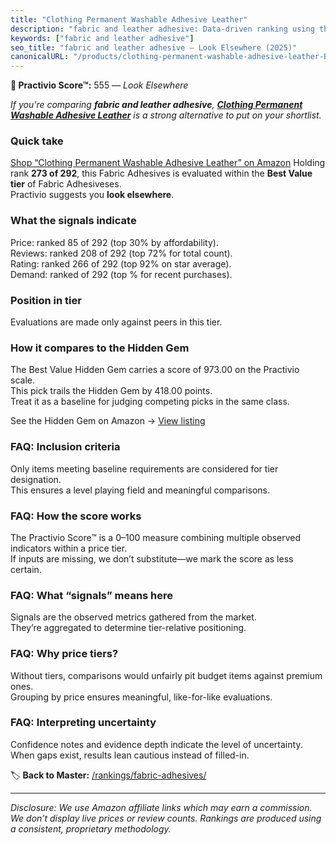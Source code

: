 ```yaml
---
title: "Clothing Permanent Washable Adhesive Leather"
description: "fabric and leather adhesive: Data-driven ranking using the Practivio Score™. Positioned by quality, value, demand, findability, momentum."
keywords: ["fabric and leather adhesive"]
seo_title: "fabric and leather adhesive — Look Elsewhere (2025)"
canonicalURL: "/products/clothing-permanent-washable-adhesive-leather-B0D1VB1JMR/"
---
```


**🚫 Practivio Score™:** 555 — _Look Elsewhere_


*If you're comparing **fabric and leather adhesive**, **[Clothing Permanent Washable Adhesive Leather](https://www.amazon.com/dp/B0D1VB1JMR?tag=practivio-20)** is a strong alternative to put on your shortlist.*
### Quick take
[Shop “Clothing Permanent Washable Adhesive Leather” on Amazon](https://www.amazon.com/dp/B0D1VB1JMR?tag=practivio-20)
Holding rank **273 of 292**, this Fabric Adhesives is evaluated within the **Best Value tier** of Fabric Adhesiveses.  
Practivio suggests you **look elsewhere**.

### What the signals indicate
Price: ranked 85 of 292 (top 30% by affordability).  
Reviews: ranked 208 of 292 (top 72% for total count).  
Rating: ranked 266 of 292 (top 92% on star average).  
Demand: ranked  of 292 (top % for recent purchases).

### Position in tier
Evaluations are made only against peers in this tier.

### How it compares to the Hidden Gem
The Best Value Hidden Gem carries a score of 973.00 on the Practivio scale.  
This pick trails the Hidden Gem by 418.00 points.  
Treat it as a baseline for judging competing picks in the same class.  

See the Hidden Gem on Amazon → [View listing](https://www.amazon.com/dp/B00178QSE6?tag=practivio-20)

### FAQ: Inclusion criteria
Only items meeting baseline requirements are considered for tier designation.  
This ensures a level playing field and meaningful comparisons.

### FAQ: How the score works
The Practivio Score™ is a 0–100 measure combining multiple observed indicators within a price tier.  
If inputs are missing, we don’t substitute—we mark the score as less certain.

### FAQ: What “signals” means here
Signals are the observed metrics gathered from the market.  
They’re aggregated to determine tier-relative positioning.

### FAQ: Why price tiers?
Without tiers, comparisons would unfairly pit budget items against premium ones.  
Grouping by price ensures meaningful, like-for-like evaluations.

### FAQ: Interpreting uncertainty
Confidence notes and evidence depth indicate the level of uncertainty.  
When gaps exist, results lean cautious instead of filled-in.


🏷️ **Back to Master:** [/rankings/fabric-adhesives/](/rankings/fabric-adhesives/)

---
_Disclosure: We use Amazon affiliate links which may earn a commission. We don’t display live prices or review counts. Rankings are produced using a consistent, proprietary methodology._
